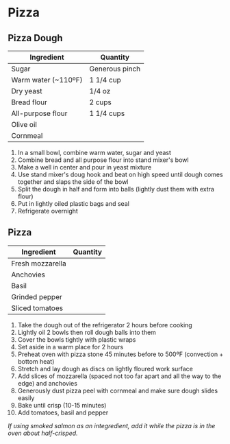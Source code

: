 Pizza
=====

Pizza Dough
-----------

Ingredient | Quantity
---|---
Sugar | Generous pinch
Warm water (~110ºF) | 1 1/4 cup
Dry yeast | 1/4 oz
Bread flour | 2 cups
All-purpose flour | 1 1/4 cups
Olive oil |
Cornmeal |

1. In a small bowl, combine warm water, sugar and yeast
2. Combine bread and all purpose flour into stand mixer's bowl
3. Make a well in center and pour in yeast mixture
4. Use stand mixer's doug hook and beat on high speed until dough comes together and slaps the side of the bowl
5. Split the dough in half and form into balls (lightly dust them with extra flour)
6. Put in lightly oiled plastic bags and seal
7. Refrigerate overnight

Pizza
-----

Ingredient | Quantity
---|---
Fresh mozzarella |
Anchovies |
Basil |
Grinded pepper |
Sliced tomatoes |

1. Take the dough out of the refrigerator 2 hours before cooking
2. Lightly oil 2 bowls then roll dough balls into them
3. Cover the bowls tightly with plastic wraps
4. Set aside in a warm place for 2 hours
5. Preheat oven with pizza stone 45 minutes before to 500ºF (convection + bottom heat)
6. Stretch and lay dough as discs on lightly floured work surface
7. Add slices of mozzarella (spaced not too far apart and all the way to the edge) and anchovies
8. Generously dust pizza peel with cornmeal and make sure dough slides easily
9. Bake until crisp (10-15 minutes)
10. Add tomatoes, basil and pepper

*If using smoked salmon as an integredient, add it while the pizza is in the oven about half-crisped.*
